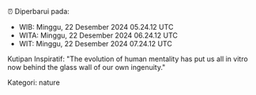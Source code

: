 ⏰ Diperbarui pada:
- WIB: Minggu, 22 Desember 2024 05.24.12 UTC
- WITA: Minggu, 22 Desember 2024 06.24.12 UTC
- WIT: Minggu, 22 Desember 2024 07.24.12 UTC

Kutipan Inspiratif:
"The evolution of human mentality has put us all in vitro now behind the glass wall of our own ingenuity."


Kategori: nature


